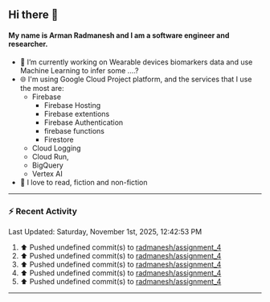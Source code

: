 ## Hi there 👋

#### My name is Arman Radmanesh and I am a software engineer and researcher.

- 🔭 I’m currently working on Wearable devices biomarkers data and use Machine Learning to infer some ....?
- 🌐 I'm using Google Cloud Project platform, and the services that I use the most are:
  - Firebase
     - Firebase Hosting
     - Firebase extentions 
     - Firebase Authentication
     - firebase functions
     - Firestore
  - Cloud Logging
  - Cloud Run,
  - BigQuery
  - Vertex AI
- 📖 I love to read, fiction and non-fiction

---

### :zap: Recent Activity

<!--START_SECTION:activity-->
<!--END_SECTION:activity-->

<!--RECENT_ACTIVITY:last_update-->
Last Updated: Saturday, November 1st, 2025, 12:42:53 PM
<!--RECENT_ACTIVITY:last_update_end-->

<!--RECENT_ACTIVITY:start-->
1. ⬆️ Pushed undefined commit(s) to [radmanesh/assignment_4](https://github.com/radmanesh/assignment_4)
2. ⬆️ Pushed undefined commit(s) to [radmanesh/assignment_4](https://github.com/radmanesh/assignment_4)
3. ⬆️ Pushed undefined commit(s) to [radmanesh/assignment_4](https://github.com/radmanesh/assignment_4)
4. ⬆️ Pushed undefined commit(s) to [radmanesh/assignment_4](https://github.com/radmanesh/assignment_4)
5. ⬆️ Pushed undefined commit(s) to [radmanesh/assignment_4](https://github.com/radmanesh/assignment_4)
<!--RECENT_ACTIVITY:end-->

---

<!--
**radmanesh/radmanesh** is a ✨ _special_ ✨ repository because its `README.md` (this file) appears on your GitHub profile.

Here are some ideas to get you started:

- 🔭 I’m currently working on ...
- 🌱 I’m currently learning ...
- 👯 I’m looking to collaborate on ...
- 🤔 I’m looking for help with ...
- 💬 Ask me about ...
- 📫 How to reach me: ...
- 😄 Pronouns: ...
- ⚡ Fun fact: ...
-->
